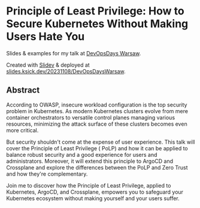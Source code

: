 # Principle of Least Privilege: How to Secure Kubernetes Without Making Users Hate You

Slides & examples for my talk at [DevOpsDays Warsaw](https://devopsdays.pl/).

Created with [Slidev](https://sli.dev/) & deployed
at [slides.ksick.dev/20231108/DevOpsDaysWarsaw](https://slides.ksick.dev/20231108/DevOpsDaysWarsaw).

## Abstract

According to OWASP, insecure workload configuration is the top security problem in Kubernetes. As modern Kubernetes
clusters evolve from mere container orchestrators to versatile control planes managing various resources, minimizing the
attack surface of these clusters becomes even more critical.

But security shouldn't come at the expense of user experience. This talk will cover the Principle of Least Privilege (
PoLP) and how it can be applied to balance robust security and a good experience for users and administrators. Moreover,
it will extend this principle to ArgoCD and Crossplane and explore the differences between the PoLP and Zero Trust and
how they're complementary.

Join me to discover how the Principle of Least Privilege, applied to Kubernetes, ArgoCD, and Crossplane, empowers you to
safeguard your Kubernetes ecosystem without making yourself and your users suffer.